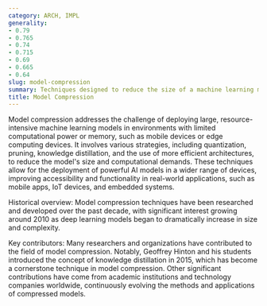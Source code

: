 ```yaml
---
category: ARCH, IMPL
generality:
- 0.79
- 0.765
- 0.74
- 0.715
- 0.69
- 0.665
- 0.64
slug: model-compression
summary: Techniques designed to reduce the size of a machine learning model without significantly sacrificing its accuracy.
title: Model Compression
---
```


Model compression addresses the challenge of deploying large, resource-intensive machine learning models in environments with limited computational power or memory, such as mobile devices or edge computing devices. It involves various strategies, including quantization, pruning, knowledge distillation, and the use of more efficient architectures, to reduce the model's size and computational demands. These techniques allow for the deployment of powerful AI models in a wider range of devices, improving accessibility and functionality in real-world applications, such as mobile apps, IoT devices, and embedded systems.

Historical overview: Model compression techniques have been researched and developed over the past decade, with significant interest growing around 2010 as deep learning models began to dramatically increase in size and complexity.

Key contributors: Many researchers and organizations have contributed to the field of model compression. Notably, Geoffrey Hinton and his students introduced the concept of knowledge distillation in 2015, which has become a cornerstone technique in model compression. Other significant contributions have come from academic institutions and technology companies worldwide, continuously evolving the methods and applications of compressed models.